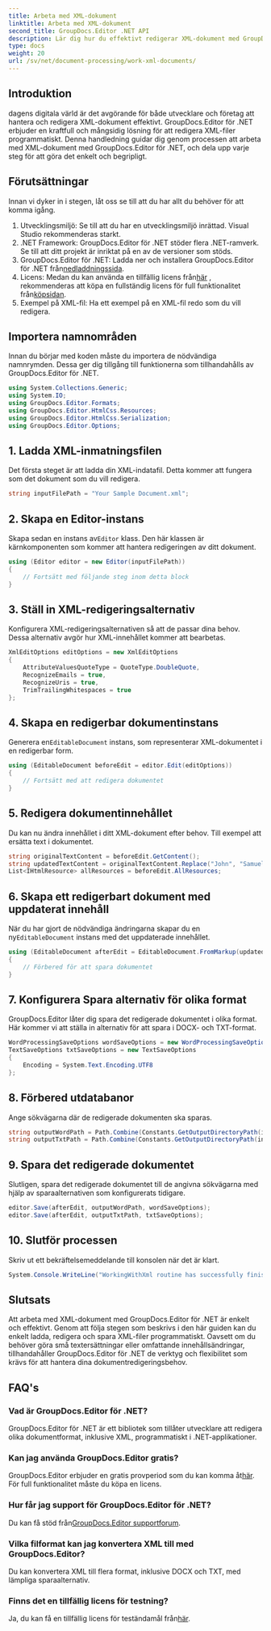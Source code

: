 ```yaml
---
title: Arbeta med XML-dokument
linktitle: Arbeta med XML-dokument
second_title: GroupDocs.Editor .NET API
description: Lär dig hur du effektivt redigerar XML-dokument med GroupDocs.Editor för .NET med vår steg-för-steg-guide som täcker alla viktiga steg och alternativ.
type: docs
weight: 20
url: /sv/net/document-processing/work-xml-documents/
---
```

## Introduktion
dagens digitala värld är det avgörande för både utvecklare och företag att hantera och redigera XML-dokument effektivt. GroupDocs.Editor för .NET erbjuder en kraftfull och mångsidig lösning för att redigera XML-filer programmatiskt. Denna handledning guidar dig genom processen att arbeta med XML-dokument med GroupDocs.Editor för .NET, och dela upp varje steg för att göra det enkelt och begripligt.
## Förutsättningar
Innan vi dyker in i stegen, låt oss se till att du har allt du behöver för att komma igång.
1. Utvecklingsmiljö: Se till att du har en utvecklingsmiljö inrättad. Visual Studio rekommenderas starkt.
2. .NET Framework: GroupDocs.Editor för .NET stöder flera .NET-ramverk. Se till att ditt projekt är inriktat på en av de versioner som stöds.
3.  GroupDocs.Editor för .NET: Ladda ner och installera GroupDocs.Editor för .NET från[nedladdningssida](https://releases.groupdocs.com/editor/net/).
4.  Licens: Medan du kan använda en tillfällig licens från[här](https://purchase.groupdocs.com/temporary-license/) , rekommenderas att köpa en fullständig licens för full funktionalitet från[köpsidan](https://purchase.groupdocs.com/buy).
5. Exempel på XML-fil: Ha ett exempel på en XML-fil redo som du vill redigera.
## Importera namnområden
Innan du börjar med koden måste du importera de nödvändiga namnrymden. Dessa ger dig tillgång till funktionerna som tillhandahålls av GroupDocs.Editor för .NET.
```csharp
using System.Collections.Generic;
using System.IO;
using GroupDocs.Editor.Formats;
using GroupDocs.Editor.HtmlCss.Resources;
using GroupDocs.Editor.HtmlCss.Serialization;
using GroupDocs.Editor.Options;
```
## 1. Ladda XML-inmatningsfilen
Det första steget är att ladda din XML-indatafil. Detta kommer att fungera som det dokument som du vill redigera.
```csharp
string inputFilePath = "Your Sample Document.xml";
```
## 2. Skapa en Editor-instans
 Skapa sedan en instans av`Editor` klass. Den här klassen är kärnkomponenten som kommer att hantera redigeringen av ditt dokument.
```csharp
using (Editor editor = new Editor(inputFilePath))
{
    // Fortsätt med följande steg inom detta block
}
```
## 3. Ställ in XML-redigeringsalternativ
Konfigurera XML-redigeringsalternativen så att de passar dina behov. Dessa alternativ avgör hur XML-innehållet kommer att bearbetas.
```csharp
XmlEditOptions editOptions = new XmlEditOptions
{
    AttributeValuesQuoteType = QuoteType.DoubleQuote,
    RecognizeEmails = true,
    RecognizeUris = true,
    TrimTrailingWhitespaces = true
};
```
## 4. Skapa en redigerbar dokumentinstans
 Generera en`EditableDocument` instans, som representerar XML-dokumentet i en redigerbar form.
```csharp
using (EditableDocument beforeEdit = editor.Edit(editOptions))
{
    // Fortsätt med att redigera dokumentet
}
```
## 5. Redigera dokumentinnehållet
Du kan nu ändra innehållet i ditt XML-dokument efter behov. Till exempel att ersätta text i dokumentet.
```csharp
string originalTextContent = beforeEdit.GetContent();
string updatedTextContent = originalTextContent.Replace("John", "Samuel");
List<IHtmlResource> allResources = beforeEdit.AllResources;
```
## 6. Skapa ett redigerbart dokument med uppdaterat innehåll
 När du har gjort de nödvändiga ändringarna skapar du en ny`EditableDocument` instans med det uppdaterade innehållet.
```csharp
using (EditableDocument afterEdit = EditableDocument.FromMarkup(updatedTextContent, allResources))
{
    // Förbered för att spara dokumentet
}
```
## 7. Konfigurera Spara alternativ för olika format
GroupDocs.Editor låter dig spara det redigerade dokumentet i olika format. Här kommer vi att ställa in alternativ för att spara i DOCX- och TXT-format.
```csharp
WordProcessingSaveOptions wordSaveOptions = new WordProcessingSaveOptions(WordProcessingFormats.Docx);
TextSaveOptions txtSaveOptions = new TextSaveOptions
{
    Encoding = System.Text.Encoding.UTF8
};
```
## 8. Förbered utdatabanor
Ange sökvägarna där de redigerade dokumenten ska sparas.
```csharp
string outputWordPath = Path.Combine(Constants.GetOutputDirectoryPath(inputFilePath), Path.GetFileNameWithoutExtension(inputFilePath) + ".docx");
string outputTxtPath = Path.Combine(Constants.GetOutputDirectoryPath(inputFilePath), Path.GetFileNameWithoutExtension(inputFilePath) + ".txt");
```
## 9. Spara det redigerade dokumentet
Slutligen, spara det redigerade dokumentet till de angivna sökvägarna med hjälp av sparaalternativen som konfigurerats tidigare.
```csharp
editor.Save(afterEdit, outputWordPath, wordSaveOptions);
editor.Save(afterEdit, outputTxtPath, txtSaveOptions);
```
## 10. Slutför processen
Skriv ut ett bekräftelsemeddelande till konsolen när det är klart.
```csharp
System.Console.WriteLine("WorkingWithXml routine has successfully finished");
```
## Slutsats
Att arbeta med XML-dokument med GroupDocs.Editor för .NET är enkelt och effektivt. Genom att följa stegen som beskrivs i den här guiden kan du enkelt ladda, redigera och spara XML-filer programmatiskt. Oavsett om du behöver göra små textersättningar eller omfattande innehållsändringar, tillhandahåller GroupDocs.Editor för .NET de verktyg och flexibilitet som krävs för att hantera dina dokumentredigeringsbehov.
## FAQ's
### Vad är GroupDocs.Editor för .NET?
GroupDocs.Editor för .NET är ett bibliotek som tillåter utvecklare att redigera olika dokumentformat, inklusive XML, programmatiskt i .NET-applikationer.
### Kan jag använda GroupDocs.Editor gratis?
 GroupDocs.Editor erbjuder en gratis provperiod som du kan komma åt[här](https://releases.groupdocs.com/). För full funktionalitet måste du köpa en licens.
### Hur får jag support för GroupDocs.Editor för .NET?
 Du kan få stöd från[GroupDocs.Editor supportforum](https://forum.groupdocs.com/c/editor/20).
### Vilka filformat kan jag konvertera XML till med GroupDocs.Editor?
Du kan konvertera XML till flera format, inklusive DOCX och TXT, med lämpliga sparaalternativ.
### Finns det en tillfällig licens för testning?
 Ja, du kan få en tillfällig licens för teständamål från[här](https://purchase.groupdocs.com/temporary-license/).